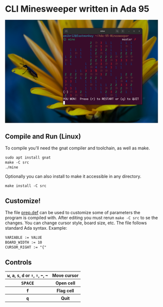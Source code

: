 # CLI Minesweeper written in Ada 95

![Image of program](./example.png)

## Compile and Run (Linux)
To compile you'll need the gnat compiler and toolchain, as well as make.
```shell
sudo apt install gnat
make -C src
./mine
```
Optionally you can also install to make it accessible in any directory.
```shell
make install -C src
```

## Customize!
The file [prep.def](src/prep.def) can be used to customize some of parameters the program is compiled with. After editing you must rerun `make -C src` to se the changes. You can change cursor style, board size, etc. The file follows standard Ada syntax. Example:
```shell
VARIABLE := VALUE
BOARD_WIDTH := 10
CURSOR_RIGHT := "{"
```



## Controls
<table>
    <tr>
        <th>
            <kbd>w</kbd>, <kbd>a</kbd>, <kbd>s</kbd>, <kbd>d</kbd>
            or
            <kbd>⬆️</kbd>, <kbd>⬇️</kbd>, <kbd>⬅️</kbd>, <kbd>➡️</kbd>
        </th>
        <th>Move cursor</th>
    </tr>
     <tr>
        <th><kbd>SPACE</kbd></th>
        <th>Open cell</th>
    </tr>
     <tr>
        <th><kbd>f</kbd></th>
        <th>Flag cell</th>
    </tr>
     <tr>
        <th><kbd>q</kbd></th>
        <th>Quit</th>
    </tr>
</table>
